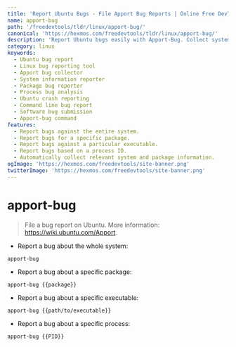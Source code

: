 ```yaml
---
title: 'Report Ubuntu Bugs - File Apport Bug Reports | Online Free DevTools by Hexmos'
name: apport-bug
path: '/freedevtools/tldr/linux/apport-bug/'
canonical: 'https://hexmos.com/freedevtools/tldr/linux/apport-bug/'
description: 'Report Ubuntu bugs easily with Apport-Bug. Collect system information and package details for effective bug reporting. Free online tool, no registration required.'
category: linux
keywords:
  - Ubuntu bug report
  - Linux bug reporting tool
  - Apport bug collector
  - System information reporter
  - Package bug reporter
  - Process bug analysis
  - Ubuntu crash reporting
  - Command line bug report
  - Software bug submission
  - Apport-bug command
features:
  - Report bugs against the entire system.
  - Report bugs for a specific package.
  - Report bugs against a particular executable.
  - Report bugs based on a process ID.
  - Automatically collect relevant system and package information.
ogImage: 'https://hexmos.com/freedevtools/site-banner.png'
twitterImage: 'https://hexmos.com/freedevtools/site-banner.png'
---
```


# apport-bug

> File a bug report on Ubuntu.
> More information: <https://wiki.ubuntu.com/Apport>.

- Report a bug about the whole system:

`apport-bug`

- Report a bug about a specific package:

`apport-bug {{package}}`

- Report a bug about a specific executable:

`apport-bug {{path/to/executable}}`

- Report a bug about a specific process:

`apport-bug {{PID}}`
